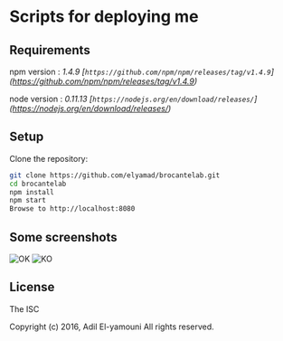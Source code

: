 # Scripts for deploying me

## Requirements
npm version : *1.4.9 [`https://github.com/npm/npm/releases/tag/v1.4.9`] (https://github.com/npm/npm/releases/tag/v1.4.9)*

node version : *0.11.13 [`https://nodejs.org/en/download/releases/`] (https://nodejs.org/en/download/releases/)*

## Setup
Clone the repository:

```sh
git clone https://github.com/elyamad/brocantelab.git
cd brocantelab
npm install
npm start
Browse to http://localhost:8080
```

## Some screenshots

![OK](http://i.imgur.com/1ApGmHT.png)
![KO](http://i.imgur.com/qWdsANc.png)

License
-------

The ISC

Copyright (c) 2016, Adil El-yamouni
All rights reserved.
